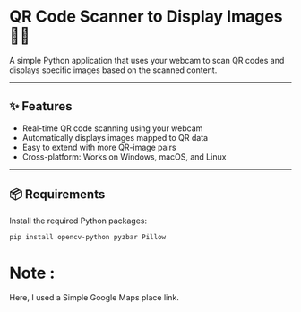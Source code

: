 # QR Code Scanner to Display Images 🧾📸

A simple Python application that uses your webcam to scan QR codes and displays specific images based on the scanned content.

---

## ✨ Features

- Real-time QR code scanning using your webcam
- Automatically displays images mapped to QR data
- Easy to extend with more QR-image pairs
- Cross-platform: Works on Windows, macOS, and Linux

---

## 📦 Requirements

Install the required Python packages:

```bash
pip install opencv-python pyzbar Pillow
```
# Note :
Here, I used a Simple Google Maps place link.
